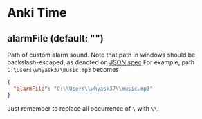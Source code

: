 # Anki Time

## alarmFile (default: "")

Path of custom alarm sound. Note that path in windows should be backslash-escaped, as denoted on [JSON spec](https://www.json.org/) For example, path `C:\Users\whyask37\music.mp3` becomes

```json
{
  "alarmFile": "C:\\Users\\whyask37\\music.mp3"
}
```

Just remember to replace all occurrence of `\` with `\\`.
